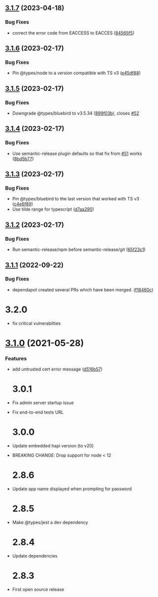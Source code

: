 ## [3.1.7](https://github.com/soundcloud/intervene/compare/v3.1.6...v3.1.7) (2023-04-18)


### Bug Fixes

* correct the error code from EACCESS to EACCES ([84565f5](https://github.com/soundcloud/intervene/commit/84565f548a2cd5a9e330e6f20cbdb05f180747ce))

## [3.1.6](https://github.com/soundcloud/intervene/compare/v3.1.5...v3.1.6) (2023-02-17)


### Bug Fixes

* Pin @types/node to a version compatible with TS v3 ([e45df88](https://github.com/soundcloud/intervene/commit/e45df8869a83f2891aed11e4685b61907ce0ff54))

## [3.1.5](https://github.com/soundcloud/intervene/compare/v3.1.4...v3.1.5) (2023-02-17)


### Bug Fixes

* Downgrade @types/bluebird to v3.5.34 ([899f03b](https://github.com/soundcloud/intervene/commit/899f03bb379a52bdd43b50ff11727ce60f10001f)), closes [#52](https://github.com/soundcloud/intervene/issues/52)

## [3.1.4](https://github.com/soundcloud/intervene/compare/v3.1.3...v3.1.4) (2023-02-17)


### Bug Fixes

* Use semantic-release plugin defaults so that fix from [#51](https://github.com/soundcloud/intervene/issues/51) works ([8bd5b77](https://github.com/soundcloud/intervene/commit/8bd5b77369cb8b4003c1529eb6a5e790eb9fbec3))

## [3.1.3](https://github.com/soundcloud/intervene/compare/v3.1.2...v3.1.3) (2023-02-17)


### Bug Fixes

* Pin @types/bluebird to the last version that worked with TS v3 ([c4e6f89](https://github.com/soundcloud/intervene/commit/c4e6f890cc986ed5e0af4ba8028c632b7579adf4))
* Use tilde range for typescript ([d7aa290](https://github.com/soundcloud/intervene/commit/d7aa29049d43ce5e9eeccc97026c61a37a6ec07a))

## [3.1.2](https://github.com/soundcloud/intervene/compare/v3.1.1...v3.1.2) (2023-02-17)


### Bug Fixes

* Run semantic-release/npm before semantic-release/git ([65f23c1](https://github.com/soundcloud/intervene/commit/65f23c10f082993afab4bbb3be5f6dec6d502585))

## [3.1.1](https://github.com/soundcloud/intervene/compare/v3.1.0...v3.1.1) (2022-09-22)


### Bug Fixes

* dependapot created several PRs which have been merged. ([f18460c](https://github.com/soundcloud/intervene/commit/f18460cda7dac4f616fbfed66531d2da33c73928))

# 3.2.0

- fix critical vulnerabilties

# [3.1.0](https://github.com/soundcloud/intervene/compare/v3.0.1...v3.1.0) (2021-05-28)

### Features

- add untrusted cert error message ([d516b57](https://github.com/soundcloud/intervene/commit/d516b57700bfa80dec3958f9a48f920a12940f13))

  # 3.0.1

- Fix admin server startup issue
- Fix end-to-end tests URL

  # 3.0.0

- Update embedded hapi version (to v20)
- BREAKING CHANGE: Drop support for node < 12

  # 2.8.6

- Update app name displayed when prompting for password

  # 2.8.5

- Make @types/jest a dev dependency

  # 2.8.4

- Update dependencies

  # 2.8.3

- First open source release
